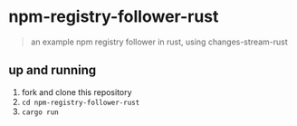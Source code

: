 # npm-registry-follower-rust
> an example npm registry follower in rust, using changes-stream-rust

## up and running

1. fork and clone this repository
2. `cd npm-registry-follower-rust`
3. `cargo run`
